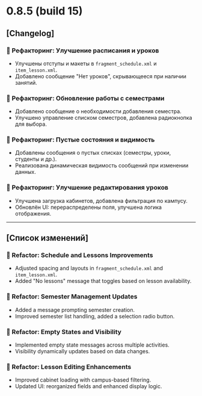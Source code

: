 # 0.8.5 (build 15)

## [Changelog]

### 🔧 Рефакторинг: Улучшение расписания и уроков
- Улучшены отступы и макеты в `fragment_schedule.xml` и `item_lesson.xml`.
- Добавлено сообщение "Нет уроков", скрывающееся при наличии занятий.

### 🔧 Рефакторинг: Обновление работы с семестрами
- Добавлено сообщение о необходимости добавления семестра.
- Улучшено управление списком семестров, добавлена радиокнопка для выбора.

### 🔧 Рефакторинг: Пустые состояния и видимость
- Добавлены сообщения о пустых списках (семестры, уроки, студенты и др.).
- Реализована динамическая видимость сообщений при изменении данных.

### 🔧 Рефакторинг: Улучшение редактирования уроков
- Улучшена загрузка кабинетов, добавлена фильтрация по кампусу.
- Обновлён UI: перераспределены поля, улучшена логика отображения.

---

## [Список изменений]

### 🔧 Refactor: Schedule and Lessons Improvements
- Adjusted spacing and layouts in `fragment_schedule.xml` and `item_lesson.xml`.
- Added "No lessons" message that toggles based on lesson availability.

### 🔧 Refactor: Semester Management Updates
- Added a message prompting semester creation.
- Improved semester list handling, added a selection radio button.

### 🔧 Refactor: Empty States and Visibility
- Implemented empty state messages across multiple activities.
- Visibility dynamically updates based on data changes.

### 🔧 Refactor: Lesson Editing Enhancements
- Improved cabinet loading with campus-based filtering.
- Updated UI: reorganized fields and enhanced display logic.  
